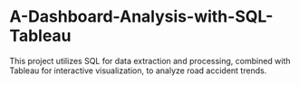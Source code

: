 # A-Dashboard-Analysis-with-SQL-Tableau
This project utilizes SQL for data extraction and processing, combined with Tableau for interactive visualization, to analyze road accident trends.
